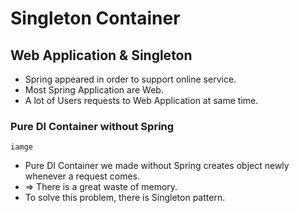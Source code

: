 # Singleton Container

## Web Application & Singleton
- Spring appeared in order to support online service.
- Most Spring Application are Web.
- A lot of Users requests to Web Application at same time.

### Pure DI Container without Spring

    iamge

- Pure DI Container we made without Spring creates object newly whenever a request comes.
- => There is a great waste of memory.
- To solve this problem, there is Singleton pattern.


